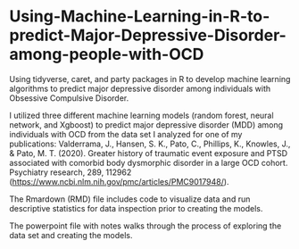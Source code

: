 # Using-Machine-Learning-in-R-to-predict-Major-Depressive-Disorder-among-people-with-OCD
Using tidyverse, caret, and party packages in R to develop machine learning algorithms to predict major depressive disorder among individuals with Obsessive Compulsive Disorder.

I utilized three different machine learning models (random forest, neural network, and Xgboost) to predict major depressive disorder (MDD) among individuals with OCD from the data set I analyzed for one of my publications: Valderrama, J., Hansen, S. K., Pato, C., Phillips, K., Knowles, J., & Pato, M. T. (2020). Greater history of traumatic event exposure and PTSD associated with comorbid body dysmorphic disorder in a large OCD cohort. Psychiatry research, 289, 112962 (https://www.ncbi.nlm.nih.gov/pmc/articles/PMC9017948/).

The Rmardown (RMD) file includes code to visualize data and run descriptive statistics for  data inspection prior to creating the models. 

The powerpoint file with notes walks through the process of exploring the data set and creating the models.
